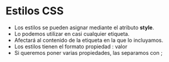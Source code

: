 # Estilos CSS

- Los estilos se pueden asignar mediante el atributo **style**.
- Lo podemos utilizar en casi cualquier etiqueta.
- Afectará al contenido de la etiqueta en la que lo incluyamos.
- Los estilos tienen el formato propiedad : valor
- Si queremos poner varias propiedades, las separamos con ;